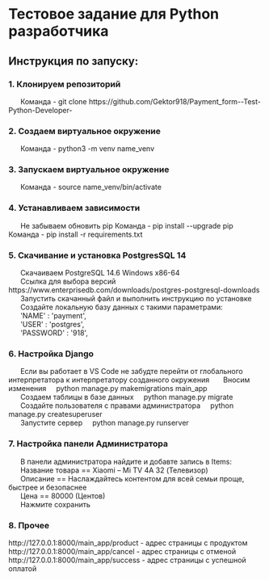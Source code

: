 
<h1>Тестовое задание для Python разработчика</h1>

<h2>Инструкция по запуску:</h2>

<h3>1. Клонируем репозиторий </h3>
&nbsp &nbsp &nbsp Команда - git clone https://github.com/Gektor918/Payment_form--Test-Python-Developer-

<h3>2. Создаем виртуальное окружение</h3>
&nbsp &nbsp &nbsp Команда - python3 -m venv name_venv

<h3>3. Запускаем виртуальное окружение</h3>
&nbsp &nbsp &nbsp Команда - source name_venv/bin/activate <br>

<h3>4. Устанавливаем зависимости</h3>
&nbsp &nbsp &nbsp Не забываем обновить pip Команда - pip install --upgrade pip
&nbsp &nbsp &nbsp Команда - pip install -r requirements.txt

<h3>5. Скачивание и установка PostgresSQL 14 </h3>
&nbsp &nbsp &nbsp Скачаиваем  PostgreSQL 14.6 Windows x86-64 <br>
&nbsp &nbsp &nbsp Ссылка для выбора версий https://www.enterprisedb.com/downloads/postgres-postgresql-downloads <br>
&nbsp &nbsp &nbsp Запустить скачанный файл и выполнить инструкцию по установке <br>
&nbsp &nbsp &nbsp Создайте локальную базу данных с такими параметрами: <br>
&nbsp &nbsp &nbsp 'NAME' : 'payment', <br>
&nbsp &nbsp &nbsp 'USER' : 'postgres', <br>
&nbsp &nbsp &nbsp 'PASSWORD' : '918',

<h3>6. Настройка Django</h3>
&nbsp &nbsp &nbsp Если вы работает в VS Code не забудте перейти от глобального интерпретатора к интерпретатору созданного окружения
&nbsp &nbsp &nbsp Вносим изменения &nbsp &nbsp python manage.py makemigrations main_app <br>
&nbsp &nbsp &nbsp Создаем таблицы в базе данных &nbsp &nbsp python manage.py migrate <br>
&nbsp &nbsp &nbsp Создайте пользователя с правами администратора &nbsp &nbsp python manage.py createsuperuser <br>
&nbsp &nbsp &nbsp Запустите сервер &nbsp &nbsp python manage.py runserver

<h3>7. Настройка панели Администратора</h3>
&nbsp &nbsp &nbsp В панели администратора найдите и добавте запись в Items: <br>
&nbsp &nbsp &nbsp Название товара == Xiaomi – Mi TV 4A 32 (Телевизор) <br>
&nbsp &nbsp &nbsp Описание == Наслаждайтесь контентом для всей семьи проще, быстрее и безопаснее <br>
&nbsp &nbsp &nbsp Цена == 80000 (Центов) <br>
&nbsp &nbsp &nbsp Нажмите сохранить <br>

<h3>8. Прочее</h3>
http://127.0.0.1:8000/main_app/product - адрес страницы с продуктом <br>
http://127.0.0.1:8000/main_app/cancel - адрес страницы с отменой <br>
http://127.0.0.1:8000/main_app/success - адрес страницы с успешной оплатой <br>


